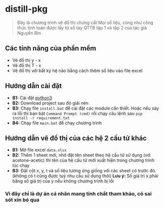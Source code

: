 # distill-pkg


>Đây là chương trình vẽ đồ thị chưng cất 
Mọi số liệu, cũng như công thức tính toán được lấy từ sổ tay QTTB tập 1 và tập 2 của tác giả Nguyễn Bin

## Các tính năng của phần mềm
- Vẽ đồ thị y - x
- Vẽ đồ thị T - x
- Vẽ đồ thị với bất kỳ hệ nào bằng cách thêm số liệu vào file excel

## Hướng dẫn cài đặt
- **B1:** Cài đặt <a href="https://www.python.org/downloads/" target="_blank">python3</a> 
- **B2:** Download project sau đó giải nén 
- **B3:** Chạy file `install.bat` để cài đặt các module cần thiết. 
Hoặc nếu xảy ra lỗi thì bạn bật `Command Prompt (cmd)` rồi chạy câu lệnh sau `pip install -r requirement.txt`
- **B4:** Chạy file `main.bat` để chạy chương trình

## Hướng dẫn vẽ đồ thị của các hệ 2 cấu tử khác
- **B1:** Mở file excel `data.xlsx`
- **B2:** Thêm 1 sheet mới, nhớ đặt tên sheet theo hệ cấu tử sử dụng (vd: acetone-acetic) thì tên của hệ cấu tử mới xuất hiện trong chương trình lúc chạy
- **B3:** Đặt cột x, y, t và số liệu tương ứng giống với các sheet có trước đó. (không có t cũng được tuỳ nhu cầu sử dụng thôi)
**Lưu ý:** Số giá trị x phải bằng số giá trị của y nếu không chương trình bị lỗi

### Vì đây chỉ là dự án cá nhân mang tính chất tham khảo, có sai sót xin bỏ qua
